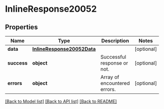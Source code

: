 # InlineResponse20052

## Properties
Name | Type | Description | Notes
------------ | ------------- | ------------- | -------------
**data** | [**InlineResponse20052Data**](InlineResponse20052Data.md) |  | [optional] 
**success** | **object** | Successful response or not. | [optional] 
**errors** | **object** | Array of encountered errors. | [optional] 

[[Back to Model list]](../README.md#documentation-for-models) [[Back to API list]](../README.md#documentation-for-api-endpoints) [[Back to README]](../README.md)


